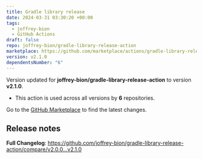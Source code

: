 ```yaml
---
title: Gradle library release
date: 2024-03-31 03:30:20 +00:00
tags:
  - joffrey-bion
  - GitHub Actions
draft: false
repo: joffrey-bion/gradle-library-release-action
marketplace: https://github.com/marketplace/actions/gradle-library-release
version: v2.1.0
dependentsNumber: "6"
---
```



Version updated for **joffrey-bion/gradle-library-release-action** to version **v2.1.0**.
- This action is used across all versions by **6** repositories.

Go to the [GitHub Marketplace](https://github.com/marketplace/actions/gradle-library-release) to find the latest changes.

## Release notes

**Full Changelog**: https://github.com/joffrey-bion/gradle-library-release-action/compare/v2.0.0...v2.1.0
